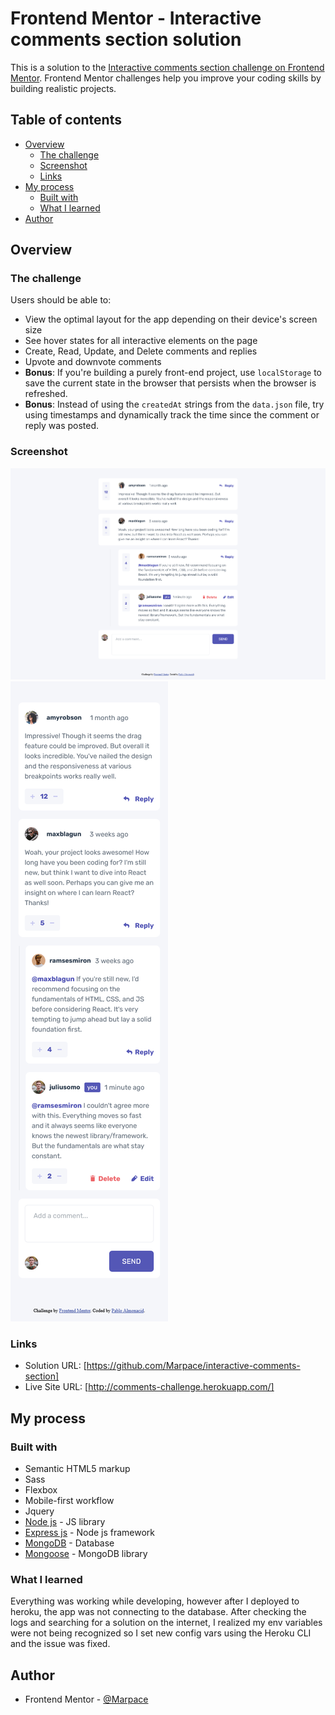 # Frontend Mentor - Interactive comments section solution

This is a solution to the [Interactive comments section challenge on Frontend Mentor](https://www.frontendmentor.io/challenges/interactive-comments-section-iG1RugEG9). Frontend Mentor challenges help you improve your coding skills by building realistic projects. 

## Table of contents

- [Overview](#overview)
  - [The challenge](#the-challenge)
  - [Screenshot](#screenshot)
  - [Links](#links)
- [My process](#my-process)
  - [Built with](#built-with)
  - [What I learned](#what-i-learned)
- [Author](#author)


## Overview

### The challenge

Users should be able to:

- View the optimal layout for the app depending on their device's screen size
- See hover states for all interactive elements on the page
- Create, Read, Update, and Delete comments and replies
- Upvote and downvote comments
- **Bonus**: If you're building a purely front-end project, use `localStorage` to save the current state in the browser that persists when the browser is refreshed.
- **Bonus**: Instead of using the `createdAt` strings from the `data.json` file, try using timestamps and dynamically track the time since the comment or reply was posted.

### Screenshot

![](./public/images/Screenshot%20Desktop.png)
![](./public/images/Screenshot%20Mobile.png)

### Links

- Solution URL: [https://github.com/Marpace/interactive-comments-section]
- Live Site URL: [http://comments-challenge.herokuapp.com/]

## My process

### Built with

- Semantic HTML5 markup
- Sass
- Flexbox
- Mobile-first workflow
- Jquery
- [Node js](https://nodejs.org/en/) - JS library
- [Express js](https://expressjs.com/) - Node js framework
- [MongoDB](https://www.mongodb.com/) - Database
- [Mongoose](https://mongoosejs.com/) - MongoDB library


### What I learned

Everything was working while developing, however after I deployed to heroku, the app was not connecting to the database. 
After checking the logs and searching for a solution on the internet, I realized my env variables were not being recognized so I set new config vars using the Heroku CLI and the issue was fixed. 


## Author

- Frontend Mentor - [@Marpace](https://www.frontendmentor.io/profile/Marpace)